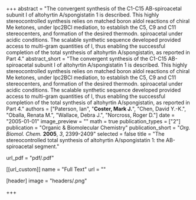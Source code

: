 +++
abstract = "The convergent synthesis of the C1-C15 AB-spiroacetal subunit I of altohyrtin A/spongistatin 1 is described.  This highly stereocontrolled synthesis relies on matched boron aldol reactions of chiral Me ketones, under Ipc2BCl mediation, to establish the C5, C9 and C11 stereocenters, and formation of the desired thermodn. spiroacetal under acidic conditions.  The scalable synthetic sequence developed provided access to multi-gram quantities of I, thus enabling the successful completion of the total synthesis of altohyrtin A/spongistatin, as reported in Part 4."
abstract_short = "The convergent synthesis of the C1-C15 AB-spiroacetal subunit I of altohyrtin A/spongistatin 1 is described.  This highly stereocontrolled synthesis relies on matched boron aldol reactions of chiral Me ketones, under Ipc2BCl mediation, to establish the C5, C9 and C11 stereocenters, and formation of the desired thermodn. spiroacetal under acidic conditions.  The scalable synthetic sequence developed provided access to multi-gram quantities of I, thus enabling the successful completion of the total synthesis of altohyrtin A/spongistatin, as reported in Part 4."
authors = ["Paterson, Ian", "**Coster, Mark J.**", "Chen, David Y.-K.", "Oballa, Renata M.", "Wallace, Debra J.", "Norcross, Roger D."]
date = "2005-01-01"
image_preview = ""
math = true
publication_types = ["2"]
publication = "Organic & Biomolecular Chemistry"
publication_short = "_Org. Biomol. Chem._ **2005**, _3_, 2399-2409"
selected = false
title = "The stereocontrolled total synthesis of altohyrtin A/spongistatin 1: the AB-spiroacetal segment."

url_pdf = "pdf/.pdf"

[[url_custom]]
  name = "Full Text"
  url = ""

[header]
image = "headers/.png"


+++
